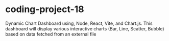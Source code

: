 # coding-project-18
Dynamic Chart Dashboard using, Node, React, Vite, and Chart.js. This dashboard will display various interactive charts (Bar, Line, Scatter, Bubble) based on data fetched from an external file
